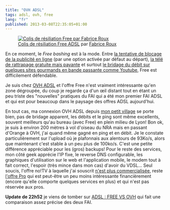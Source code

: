 ```yaml
---
title: "OVH ADSL"
tags: adsl, ovh, free
lang: "fr"
published: 2013-03-08T22:35:05+01:00
---
```


<figure class="object-left"><a
href="/images/colis-resiliation-free-adsl-par-fabrice-roux.jpg"><img
src="/images/330x/colis-resiliation-free-adsl-par-fabrice-roux.jpg" alt="Colis de
résiliation Free par Fabrice Roux" /></a><figcaption>
<a href="http://www.flickr.com/photos/fabriceroux/8529897499">Colis de
résiliation Free ADSL</a> par <a href="http://www.fabriceroux.com">Fabrice Roux</a>
</figcaption>
</figure>

En ce moment, le *Free bashing* est à la mode. Entre [la tentative de blocage de
la publicité en
ligne](http://obsession.nouvelobs.com/high-tech/20130104.OBS4479/free-bloque-les-publicites-un-filtrage-deguise.html)
(par une option activée par défaut au départ), [la télé de rattrapage gratuite
mais
payante](http://www.universfreebox.com/article/19696/Freebox-TV-Le-Replay-au-centre-d-une-nouvelle-polemique)
et surtout [le bridage du débit sur quelques sites gourmands en bande passante
comme
Youtube](http://www.slate.fr/story/67161/google-free-video-interconnexion-rame),
Free est difficilement défendable.

Je suis chez [OVH ADSL](http://www.ovh.fr/adsl/) et l'offre Free n'est vraiment
intéressante qu'en zone dégroupée, du coup je regarde ça d'un œil distant tout
en étant un peu triste des "nouvelles" pratiques du FAI qui a été mon premier
FAI ADSL et qui est pour beaucoup dans le paysage des offres ADSL aujourd'hui.

En tout cas, ma connexion OVH ADSL depuis [mon petit
village](http://mairie-saintpauldevarax.fr/) se porte bien, pas de bridage
apparent, les débits et le ping sont même excellents, souvent meilleurs qu'au
bureau (avec Free) en plein milieu de Lyon! Bon ok, je suis à environ 200 mètres
à vol d'oiseau du NRA mais en passant d'Orange à OVH, j'ai quand même gagné en
ping et en débit. Je le constate particulièrement sur l'upload où je plafonnais
aux alentours de 93Ko/s, alors que maintenant c'est stable à un peu plus de
100ko/s. C'est une petite différence appréciable pour les (gros) backups! Pour
le reste des services, mon côté geek apprécie l'IP fixe, le reverse DNS
configurable, les graphiques d'utilisation sur le web et l'application mobile,
le modem tout à fait correct, l'espoir (très mince dans mon cas) d'avoir du
VDSL... Seul soucis, l'offre no!TV à laquelle j'ai souscrit [n'est plus
commercialisée](http://www.lesnumeriques.com/ovh-arrete-offres-adsl-low-cost-n26414.html),
reste [l'offre Pro](http://www.ovh.fr/adsl/pro.xml) qui est peut-être un peu
moins intéressante financièrement (encore qu'elle comporte quelques services en
plus) et qui n'est pas réservée aux pros.

**Update de 22h52** je viens de tomber sur [ADSL : FREE VS
OVH](http://www.prelude.me/index.php/2013/02/14/adsl-free-vs-ovh/) qui fait une
comparaison assez précise des deux FAI.

